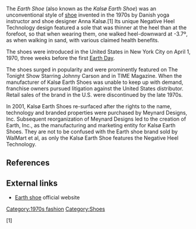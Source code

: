 The *Earth Shoe* (also known as the *Kalsø Earth Shoe*) was an
unconventional style of [shoe](shoe "wikilink") invented in the 1970s by
Danish yoga instructor and shoe designer Anna Kalsø.[1] Its unique
Negative Heel Technology design featured a sole that was thinner at the
heel than at the forefoot, so that when wearing them, one walked
heel-downward at -3.7º, as when walking in sand, with various claimed
health benefits.

The shoes were introduced in the United States in New York City on April
1, 1970, three weeks before the first [Earth Day](Earth_Day "wikilink").

The shoes surged in popularity and were prominently featured on The
Tonight Show Starring Johnny Carson and in TIME Magazine. When the
manufacturer of Kalsø Earth Shoes was unable to keep up with demand,
franchise owners pursued litigation against the United States
distributor. Retail sales of the brand in the U.S. were discontinued by
the late 1970s.

In 2001, Kalsø Earth Shoes re-surfaced after the rights to the name,
technology and branded properties were purchased by Meynard Designs,
Inc. Subsequent reorganization of Meynard Designs led to the creation of
Earth, Inc., as the manufacturing and marketing entity for Kalsø Earth
Shoes. They are not to be confused with the Earth shoe brand sold by
WalMart et al, as only the Kalsø Earth Shoe features the Negative Heel
Technology.

## References

## External links

-   [Earth shoe](http://www.earthbrands.com/kalsoearthshoe) official
    website

[Category:1970s fashion](Category:1970s_fashion "wikilink")
[Category:Shoes](Category:Shoes "wikilink")

[1]